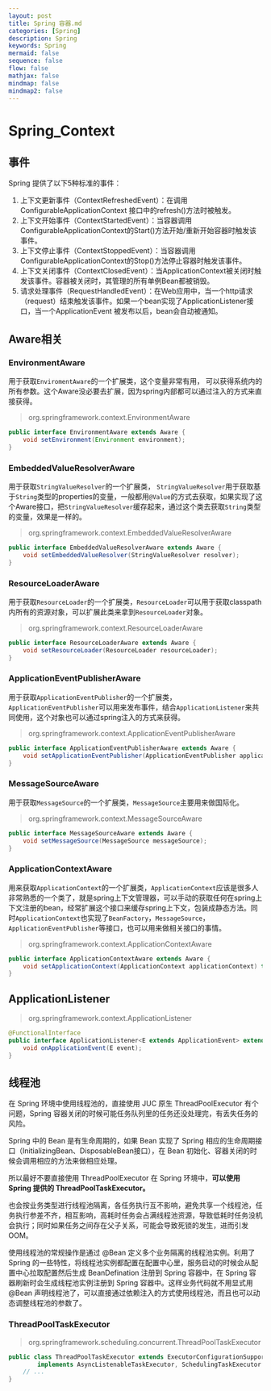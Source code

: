 ```yaml
---
layout: post
title: Spring 容器.md
categories: [Spring]
description: Spring
keywords: Spring
mermaid: false
sequence: false
flow: false
mathjax: false
mindmap: false
mindmap2: false
---
```

# Spring_Context




## 事件

Spring 提供了以下5种标准的事件：

1. 上下文更新事件（ContextRefreshedEvent）：在调用ConfigurableApplicationContext 接口中的refresh()方法时被触发。
2. 上下文开始事件（ContextStartedEvent）：当容器调用ConfigurableApplicationContext的Start()方法开始/重新开始容器时触发该事件。
3. 上下文停止事件（ContextStoppedEvent）：当容器调用ConfigurableApplicationContext的Stop()方法停止容器时触发该事件。
4. 上下文关闭事件（ContextClosedEvent）：当ApplicationContext被关闭时触发该事件。容器被关闭时，其管理的所有单例Bean都被销毁。
5. 请求处理事件（RequestHandledEvent）：在Web应用中，当一个http请求（request）结束触发该事件。如果一个bean实现了ApplicationListener接口，当一个ApplicationEvent 被发布以后，bean会自动被通知。




## Aware相关

### EnvironmentAware

用于获取`EnviromentAware`的一个扩展类，这个变量非常有用， 可以获得系统内的所有参数。这个Aware没必要去扩展，因为spring内部都可以通过注入的方式来直接获得。



> org.springframework.context.EnvironmentAware

```java
public interface EnvironmentAware extends Aware {
	void setEnvironment(Environment environment);
}
```



### EmbeddedValueResolverAware

用于获取`StringValueResolver`的一个扩展类， `StringValueResolver`用于获取基于`String`类型的properties的变量，一般都用`@Value`的方式去获取，如果实现了这个Aware接口，把`StringValueResolver`缓存起来，通过这个类去获取`String`类型的变量，效果是一样的。



> org.springframework.context.EmbeddedValueResolverAware

```java
public interface EmbeddedValueResolverAware extends Aware {
	void setEmbeddedValueResolver(StringValueResolver resolver);
}
```



### ResourceLoaderAware

用于获取`ResourceLoader`的一个扩展类，`ResourceLoader`可以用于获取classpath内所有的资源对象，可以扩展此类来拿到`ResourceLoader`对象。



> org.springframework.context.ResourceLoaderAware

```java
public interface ResourceLoaderAware extends Aware {
	void setResourceLoader(ResourceLoader resourceLoader);
}
```



### ApplicationEventPublisherAware

用于获取`ApplicationEventPublisher`的一个扩展类，`ApplicationEventPublisher`可以用来发布事件，结合`ApplicationListener`来共同使用，这个对象也可以通过spring注入的方式来获得。



> org.springframework.context.ApplicationEventPublisherAware

```java
public interface ApplicationEventPublisherAware extends Aware {
	void setApplicationEventPublisher(ApplicationEventPublisher applicationEventPublisher);
}
```



### MessageSourceAware

用于获取`MessageSource`的一个扩展类，`MessageSource`主要用来做国际化。



> org.springframework.context.MessageSourceAware

```java
public interface MessageSourceAware extends Aware {
	void setMessageSource(MessageSource messageSource);
}
```



### ApplicationContextAware

用来获取`ApplicationContext`的一个扩展类，`ApplicationContext`应该是很多人非常熟悉的一个类了，就是spring上下文管理器，可以手动的获取任何在spring上下文注册的bean，经常扩展这个接口来缓存spring上下文，包装成静态方法。同时`ApplicationContext`也实现了`BeanFactory`，`MessageSource`，`ApplicationEventPublisher`等接口，也可以用来做相关接口的事情。



> org.springframework.context.ApplicationContextAware

```java
public interface ApplicationContextAware extends Aware {
	void setApplicationContext(ApplicationContext applicationContext) throws BeansException;
}
```



## ApplicationListener

> org.springframework.context.ApplicationListener

```java
@FunctionalInterface
public interface ApplicationListener<E extends ApplicationEvent> extends EventListener {
	void onApplicationEvent(E event);
}
```



## 线程池

在 Spring 环境中使用线程池的，直接使用 JUC 原生 ThreadPoolExecutor 有个问题，Spring 容器关闭的时候可能任务队列里的任务还没处理完，有丢失任务的风险。

Spring 中的 Bean 是有生命周期的，如果 Bean 实现了 Spring 相应的生命周期接口（InitializingBean、DisposableBean接口），在 Bean 初始化、容器关闭的时候会调用相应的方法来做相应处理。

所以最好不要直接使用 ThreadPoolExecutor 在 Spring 环境中，**可以使用 Spring 提供的 ThreadPoolTaskExecutor。**



也会按业务类型进行线程池隔离，各任务执行互不影响，避免共享一个线程池，任务执行参差不齐，相互影响，高耗时任务会占满线程池资源，导致低耗时任务没机会执行；同时如果任务之间存在父子关系，可能会导致死锁的发生，进而引发 OOM。

使用线程池的常规操作是通过 @Bean 定义多个业务隔离的线程池实例。利用了 Spring 的一些特性，将线程池实例都配置在配置中心里，服务启动的时候会从配置中心拉取配置然后生成 BeanDefination 注册到 Spring 容器中，在 Spring 容器刷新时会生成线程池实例注册到 Spring 容器中。这样业务代码就不用显式用 @Bean 声明线程池了，可以直接通过依赖注入的方式使用线程池，而且也可以动态调整线程池的参数了。



### ThreadPoolTaskExecutor

> org.springframework.scheduling.concurrent.ThreadPoolTaskExecutor

```java
public class ThreadPoolTaskExecutor extends ExecutorConfigurationSupport
		implements AsyncListenableTaskExecutor, SchedulingTaskExecutor {
	// ...
}
```